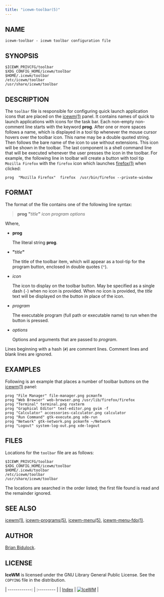 ```yaml
---
title: "icewm-toolbar(5)"
---
```

## NAME

    icewm-toolbar - icewm toolbar configuration file

## SYNOPSIS

    $ICEWM_PRIVCFG/toolbar
    $XDG_CONFIG_HOME/icewm/toolbar
    $HOME/.icewm/toolbar
    /etc/icewm/toolbar
    /usr/share/icewm/toolbar

## DESCRIPTION

The `toolbar` file is responsible for configuring quick launch
application icons that are placed on the [icewm(1)](icewm) panel.  It
contains names of quick to launch applications with icons for the task
bar.  Each non-empty non-comment line starts with the keyword **prog**.
After one or more spaces follows a name, which is displayed in a tool
tip whenever the mouse cursor hovers over the toolbar icon.  This name
may be a double quoted string.  Then follows the bare name of the icon
to use without extensions.  This icon will be shown in the toolbar.  The
last component is a shell command line that will be executed whenever
the user presses the icon in the toolbar.  For example, the following
line in toolbar will create a button with tool tip `Mozilla Firefox`
with the `firefox` icon which launches [firefox(1)](https://manned.org/firefox.1) when clicked:

    prog  "Mozilla Firefox"  firefox  /usr/bin/firefox --private-window

## FORMAT

The format of the file contains one of the following line syntax:

> **prog** **"**_title_**"** _icon_ _program_ _options_

Where,

- **prog**

    The literal string **prog**.

- **"**_title_**"**

    The title of the toolbar item, which will appear as a tool-tip for the
    program button, enclosed in double quotes (`"`).

- _icon_

    The icon to display on the toolbar button.  May be specified as a single
    dash (`-`) when no icon is provided.  When no icon is provided, the
    _title_ text will be displayed on the button in place of the icon.

- _program_

    The executable program (full path or executable name) to run when the
    button is pressed.

- _options_

    Options and arguments that are passed to _program_.

Lines beginning with a hash (`#`) are comment lines.  Comment lines and
blank lines are ignored.

## EXAMPLES

Following is an example that places a number of toolbar buttons on the
[icewm(1)](icewm) panel:

    prog "File Manager" file-manager.png pcmanfm
    prog "Web Browser" web-browser.png /usr/lib/firefox/firefox
    prog "Terminal" terminal.png roxterm
    prog "Graphical Editor" text-editor.png gvim -f
    prog "Calculator" accessories-calculator.png calculator
    prog "Run Command" gtk-execute.png xde-run
    prog "Network" gtk-network.png pcmanfm ~/Network
    prog "Logout" system-log-out.png xde-logout

## FILES

Locations for the `toolbar` file are as follows:

    $ICEWM_PRIVCFG/toolbar
    $XDG_CONFIG_HOME/icewm/toolbar
    $HOME/.icewm/toolbar
    /etc/icewm/toolbar
    /usr/share/icewm/toolbar

The locations are searched in the order listed; the first file found is
read and the remainder ignored.

## SEE ALSO

[icewm(1)](icewm),
[icewm-programs(5)](icewm-programs),
[icewm-menu(5)](icewm-menu),
[icewm-menu-fdo(1)](icewm-menu-fdo).

## AUTHOR

[Brian Bidulock](mailto:bidulock@openss7.org).

## LICENSE

**IceWM** is licensed under the GNU Library General Public License.
See the `COPYING` file in the distribution.

| ------------: | :--------- |
| [Index](/man) | [![IceWM](/images/logom.jpg "ice-wm.org")](https://ice-wm.org "ice-wm.org") |
